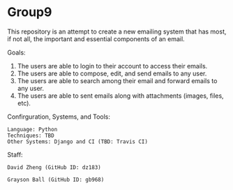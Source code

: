 # Group9
This repository is an attempt to create a new emailing system that has most, if not all, the important and essential components of an email. 

Goals: 
  1. The users are able to login to their account to access their emails.
  2. The users are able to compose, edit, and send emails to any user.
  3. The users are able to search among their email and forward emails to any user.
  4. The users are able to sent emails along with attachments (images, files, etc).

Confirguration, Systems, and Tools:
  
    Language: Python
    Techniques: TBD
    Other Systems: Django and CI (TBD: Travis CI)
  
Staff:

 	David Zheng (GitHub ID: dz183)  
  
	Grayson Ball (GitHub ID: gb968)
